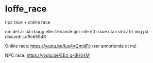 # loffe_race
npc race + online race

om det är nån bugg eller liknande gör inte ett issue utan skriv till mig på discord: Loffe#5548

Online race: https://youtu.be/Iuo4yQmqIFc (ser annorlunda ut nu)

NPC race: https://youtu.be/EEd_g-BH64M
